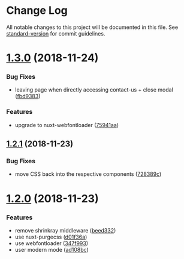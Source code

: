 # Change Log

All notable changes to this project will be documented in this file. See [standard-version](https://github.com/conventional-changelog/standard-version) for commit guidelines.

<a name="1.3.0"></a>
# [1.3.0](https://github.com/Developmint/developmint.de/compare/v1.2.0...v1.3.0) (2018-11-24)


### Bug Fixes

* leaving page when directly accessing contact-us + close modal ([fbd9383](https://github.com/Developmint/developmint.de/commit/fbd9383))


### Features

* upgrade to nuxt-webfontloader ([75941aa](https://github.com/Developmint/developmint.de/commit/75941aa))



<a name="1.2.1"></a>
## [1.2.1](https://github.com/Developmint/developmint.de/compare/v1.2.0...v1.2.1) (2018-11-23)


### Bug Fixes

* move CSS back into the respective components ([728389c](https://github.com/Developmint/developmint.de/commit/728389c))



<a name="1.2.0"></a>
# [1.2.0](https://github.com/Developmint/developmint.de/compare/v1.1.8...v1.2.0) (2018-11-23)


### Features

* remove shrinkray middleware ([beed332](https://github.com/Developmint/developmint.de/commit/beed332))
* use nuxt-purgecss ([d01f36a](https://github.com/Developmint/developmint.de/commit/d01f36a))
* use webfontloader ([347f993](https://github.com/Developmint/developmint.de/commit/347f993))
* user modern mode ([ad108bc](https://github.com/Developmint/developmint.de/commit/ad108bc))
